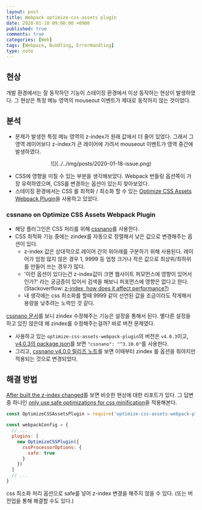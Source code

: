 ```yaml
---
layout: post
title: Webpack optimize-css-assets plugin
date: 2020-01-18 09:00:00 +0900
published: true
comments: true
categories: [Web]
tags: [Webpack, Bundling, ErrorHandling]
type: note
---
```


## 현상
개발 환경에서는 잘 동작하던 기능이 스테이징 환경에서 이상 동작하는 현상이 발생하였다. 
그 현상은 특정 메뉴 영역의 mouseout 이벤트가 제대로 동작하지 않는 것이었다.

## 분석
- 문제가 발생한 특정 메뉴 영역의 z-index가 원래 값에서 더 줄어 있었다. 그래서 그 영역 레이어보다 z-index가 큰 레이어에 가려서 mouseout 이벤트가 영역 중간에 발생하였다.

<span style="display: table; margin-left: auto; margin-right: auto;">
  ![](../../img/posts/2020-01-18-issue.png)
</span>

- CSS에 영향을 미칠 수 있는 부분을 생각해보았다. Webpack 번들링 옵션쪽이 가장 유력하였으며, CSS를 변경하는 옵션이 있는지 찾아보았다.
- 스테이징 환경에서는 CSS 를 최적화 / 최소화 할 수 있는 [Optimize CSS Assets Webpack Plugin](https://github.com/cssnano/cssnano)을 사용하고 있었다.

### cssnano on Optimize CSS Assets Webpack Plugin

- 해당 플러그인은 CSS 처리를 위해 [cssnano](https://github.com/cssnano/cssnano)를 사용한다. 
- CSS 최적화 기능 중에는 zindex를 자동으로 정렬해서 낮은 값으로 변경해주는 옵션이 있다. 
  - z-index 값은 상대적으로 레이어 간의 위아래를 구분하기 위해 사용된다. 레이어가 엄청 많지 않은 경우 1, 9999 등 엄청 크거나 작은 값으로 최상위/최하위를 만들어 쓰는 경우가 많다. 
  - '이런 옵션이 있다는건 z-index값이 크면 웹사이트 퍼모먼스에 영향이 있어서 인가?' 라는 궁금증이 있어서 검색을 해보니 퍼포먼스에 영향은 없다고 한다.(Stackoverflow: [z-index, how does it affect performance?](https://stackoverflow.com/a/5887272)) 
  - 내 생각에는 css 최소화를 할때 9999 같이 선언된 값을 조금이라도 작게해서 용량을 낮추려는 노력인 것 같다.

[cssnano 문서](https://cssnano.co/optimisations/)를 보니 zindex 수정해주는 기능은 설정을 통해서 된다. 별다른 설정을 하고 있진 않은데 왜 zindex를 수정해주는걸까? 바로 버전 문제였다. 

- 사용하고 있는 `optimize-css-assets-webpack-plugin`의 버전은 `v4.0.3`이고, [v4.0.3의 package.json](https://github.com/NMFR/optimize-css-assets-webpack-plugin/blob/v4.0.3/package.json)를 보면 `"cssnano": "^3.10.0"`를 사용한다.
- 그리고, [cssnano v4.0.0 릴리즈 노트](https://github.com/cssnano/cssnano/releases/tag/v4.0.0-rc.0)를 보면 이때부터 zindex 를 옵션을 줘야지만 적용되는 것으로 변경되었다. 

## 해결 방법
[After built the z-index changed](https://github.com/vuejs-templates/webpack/issues/614)를 보면 비슷한 현상에 대한 리포트가 있다. 그 답변 중 하나인 [only use safe optimizations for css minification](https://github.com/vuejs-templates/webpack/commit/54d3bd247d421f8ce9938988283ce9c7badf554f)을 적용해본다.

```js
const OptimizeCSSAssetsPlugin = require('optimize-css-assets-webpack-plugin')

const webpackConfig = {
  // ...
  plugins: [
    new OptimizeCSSPlugin({
      cssProcessorOptions: {
        safe: true
      }
    })
  ]
  // ...
}
```
css 최소화 처리 옵션으로 safe를 넣어 z-index 변경을 해주지 않을 수 있다. (또는 버전업을 통해 해결할 수도 있다.)
